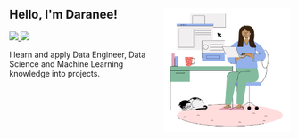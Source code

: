 <h2> Hello, I'm Daranee! <img width="45%" align="right" alt="Github" src="./The Little Things - Working.png" /> </h2>

<a href= "https://www.linkedin.com/in/daraneeS/" target="_blank">
  <img src="https://img.shields.io/badge/-LinkedIn-0077B5?style=flat&logo=Linkedin&logoColor=white"/>
</a> 
<a href= "mailto:daraneecsrx@gmail.com">
  <img src="https://img.shields.io/badge/-Gmail-c14438?style=flat&logo=Gmail&logoColor=white"/>
</a>

I learn and apply Data Engineer, Data Science and Machine Learning knowledge into projects. 
<br>


